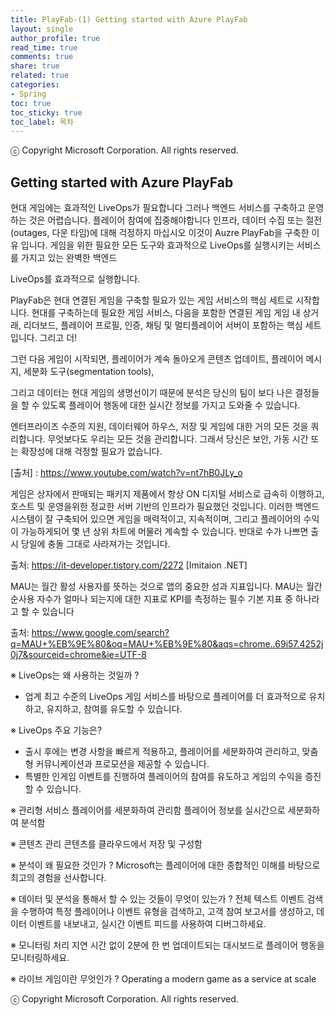 ```yaml
---
title: PlayFab-(1) Getting started with Azure PlayFab
layout: single
author_profile: true
read_time: true
comments: true
share: true
related: true
categories:
- Spring
toc: true
toc_sticky: true
toc_label: 목차
---
```


ⓒ Copyright Microsoft Corporation. All rights reserved.

## Getting started with Azure PlayFab

현대 게임에는 효과적인 LiveOps가 필요합니다
그러나 백엔드 서비스를 구축하고 운영하는 것은 어렵습니다.
플레이어 참여에 집중해야합니다
인프라, 데이터 수집 또는 절전(outages, 다운 타임)에 대해 걱정하지 마십시오
이것이 Auzre PlayFab을 구축한 이유 입니다.
게임을 위한 필요한 모든 도구와 효과적으로 LiveOps를 실행시키는 서비스를 가지고 있는 완벽한 백엔드

LiveOps를 효과적으로 실행합니다.

PlayFab은 현대 연결된 게임을 구축할 필요가 있는 게임 서비스의 핵심 세트로 시작합니다.
현대를 구축하는데 필요한 게임 서비스,
다음을 포함한 연결된 게임
게임 내 상거래, 리더보드, 플레이어 프로필, 인증, 채팅 및 멀티플레이어 서버이 포함하는 핵심 세트 입니다.
그리고 더!

그런 다음 게임이 시작되면, 
플레이어가 계속 돌아오게 
콘텐츠 업데이트, 플레이어 메시지, 세분화 도구(segmentation tools),

그리고 데이터는 현대 게임의 생명선이기 때문에
분석은 당신의 팀이 보다 나은 결정들을 할 수 있도록 플레이어 행동에 대한 실시간 정보를 가지고 도와줄 수 있습니다.   

엔터프라이즈 수준의 지원, 데이터웨어 하우스, 저장 및 게임에 대한 거의 모든 것을 쿼리합니다.
무엇보다도 우리는 모든 것을 관리합니다.
그래서 당신은 보안, 가동 시간 또는 확장성에 대해 걱정할 필요가 없습니다.

[출처] : https://www.youtube.com/watch?v=nt7hB0JLy_o

게임은 상자에서 판매되는 패키지 제품에서 항상 ON 디지털 서비스로 급속히 이행하고, 호스트 및 운영을위한 정교한 서버 기반의 인프라가 필요했던 것입니다. 
이러한 백엔드 시스템이 잘 구축되어 있으면 게임을 매력적이고, 지속적이며, 그리고 플레이어의 수익이 가능하게되어 몇 년 상위 차트에 머물러 계속할 수 있습니다. 
반대로 수가 나쁘면 출시 당일에 충돌 그대로 사라져가는 것입니다.

출처: https://it-developer.tistory.com/2272 [Imitaion .NET]

MAU는 월간 활성 사용자를 뜻하는 것으로 앱의 중요한 성과 지표입니다. MAU는 월간 순사용 자수가 얼마나 되는지에 대한 지표로 KPI를 측정하는 필수 기본 지표 중 하나라고 할 수 있습니다

출처: https://www.google.com/search?q=MAU+%EB%9E%80&oq=MAU+%EB%9E%80&aqs=chrome..69i57.4252j0j7&sourceid=chrome&ie=UTF-8


※ LiveOps는 왜 사용하는 것일까 ?
- 업계 최고 수준의 LiveOps 게임 서비스를 바탕으로 플레이어를 더 효과적으로 유치하고, 유지하고, 참여를 유도할 수 있습니다.

※ LiveOps 주요 기능은?
- 출시 후에는 변경 사항을 빠르게 적용하고, 플레이어를 세분화하여 관리하고, 맞춤형 커뮤니케이션과 프로모션을 제공할 수 있습니다.
- 특별한 인게임 이벤트를 진행하여 플레이어의 참여를 유도하고 게임의 수익을 증진할 수 있습니다.

※ 관리형 서비스
플레이어를 세분화하여 관리함
플레이어 정보를 실시간으로 세분화하여 분석함

※ 콘텐츠 관리
콘텐츠를 클라우드에서 저장 및 구성함

※ 분석이 왜 필요한 것인가 ? 
Microsoft는 플레이어에 대한 종합적인 이해를 바탕으로 최고의 경험을 선사합니다.

※ 데이터 및 분석을 통해서 할 수 있는 것들이 무엇이 있는가 ?
전체 텍스트 이벤트 검색을 수행하여 특정 플레이어나 이벤트 유형을 검색하고, 고객 참여 보고서를 생성하고, 데이터 이벤트를 내보내고, 실시간 이벤트 피드를 사용하여 디버그하세요.

※ 모니터링
처리 지연 시간 없이 2분에 한 번 업데이트되는 대시보드로 플레이어 행동을 모니터링하세요.

※ 라이브 게임이란 무엇인가 ?
Operating a modern game as a service at scale


ⓒ Copyright Microsoft Corporation. All rights reserved.
